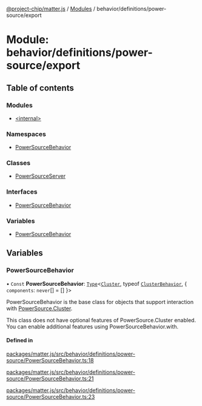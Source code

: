 [@project-chip/matter.js](../README.md) / [Modules](../modules.md) / behavior/definitions/power-source/export

# Module: behavior/definitions/power-source/export

## Table of contents

### Modules

- [\<internal\>](behavior_definitions_power_source_export._internal_.md)

### Namespaces

- [PowerSourceBehavior](behavior_definitions_power_source_export.PowerSourceBehavior.md)

### Classes

- [PowerSourceServer](../classes/behavior_definitions_power_source_export.PowerSourceServer.md)

### Interfaces

- [PowerSourceBehavior](../interfaces/behavior_definitions_power_source_export.PowerSourceBehavior-1.md)

### Variables

- [PowerSourceBehavior](behavior_definitions_power_source_export.md#powersourcebehavior)

## Variables

### PowerSourceBehavior

• `Const` **PowerSourceBehavior**: [`Type`](../interfaces/behavior_cluster_export.ClusterBehavior.Type.md)\<[`Cluster`](../interfaces/cluster_export.PowerSource.Cluster.md), typeof [`ClusterBehavior`](behavior_cluster_export.ClusterBehavior.md), \{ `components`: `never`[] = [] }\>

PowerSourceBehavior is the base class for objects that support interaction with [PowerSource.Cluster](cluster_export.PowerSource.md#cluster).

This class does not have optional features of PowerSource.Cluster enabled. You can enable additional features using
PowerSourceBehavior.with.

#### Defined in

[packages/matter.js/src/behavior/definitions/power-source/PowerSourceBehavior.ts:18](https://github.com/project-chip/matter.js/blob/2d9f2165d2672864fda3496a6d0d5f93597f82c6/packages/matter.js/src/behavior/definitions/power-source/PowerSourceBehavior.ts#L18)

[packages/matter.js/src/behavior/definitions/power-source/PowerSourceBehavior.ts:21](https://github.com/project-chip/matter.js/blob/2d9f2165d2672864fda3496a6d0d5f93597f82c6/packages/matter.js/src/behavior/definitions/power-source/PowerSourceBehavior.ts#L21)

[packages/matter.js/src/behavior/definitions/power-source/PowerSourceBehavior.ts:23](https://github.com/project-chip/matter.js/blob/2d9f2165d2672864fda3496a6d0d5f93597f82c6/packages/matter.js/src/behavior/definitions/power-source/PowerSourceBehavior.ts#L23)
